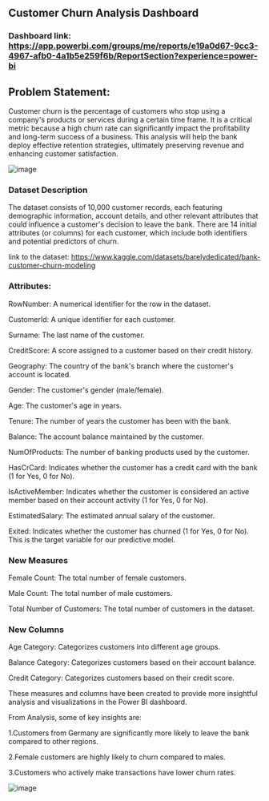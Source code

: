 ## Customer Churn Analysis Dashboard

### Dashboard link: https://app.powerbi.com/groups/me/reports/e19a0d67-9cc3-4967-afb0-4a1b5e259f6b/ReportSection?experience=power-bi
## Problem Statement:

Customer churn is the percentage of customers who stop using a company's products or services during a certain time frame. It is a critical metric because a high churn rate can significantly impact the profitability and long-term success of a business. This analysis will help the bank deploy effective retention strategies, ultimately preserving revenue and enhancing customer satisfaction.

![image](https://github.com/user-attachments/assets/af4f7ebd-0423-42a2-bc31-97f9de1ff8d0)


### Dataset Description
The dataset consists of 10,000 customer records, each featuring demographic information, account details, and other relevant attributes that could influence a customer's decision to leave the bank. There are 14 initial attributes (or columns) for each customer, which include both identifiers and potential predictors of churn.

link to the dataset: https://www.kaggle.com/datasets/barelydedicated/bank-customer-churn-modeling

### Attributes:

RowNumber: A numerical identifier for the row in the dataset.

CustomerId: A unique identifier for each customer.

Surname: The last name of the customer.

CreditScore: A score assigned to a customer based on their credit history.

Geography: The country of the bank's branch where the customer's account is located.

Gender: The customer's gender (male/female).

Age: The customer's age in years.

Tenure: The number of years the customer has been with the bank.

Balance: The account balance maintained by the customer.

NumOfProducts: The number of banking products used by the customer.

HasCrCard: Indicates whether the customer has a credit card with the bank (1 for Yes, 0 for No).

IsActiveMember: Indicates whether the customer is considered an active member based on their account activity (1 for Yes, 0 for No).

EstimatedSalary: The estimated annual salary of the customer.

Exited: Indicates whether the customer has churned (1 for Yes, 0 for No). This is the target variable for our predictive model.

### New Measures
Female Count: The total number of female customers.

Male Count: The total number of male customers.

Total Number of Customers: The total number of customers in the dataset.

### New Columns
Age Category: Categorizes customers into different age groups.

Balance Category: Categorizes customers based on their account balance.

Credit Category: Categorizes customers based on their credit score.

These measures and columns have been created to provide more insightful analysis and visualizations in the Power BI dashboard.

From Analysis, some of key insights are:

1.Customers from Germany are significantly more likely to leave the bank compared to other regions.

2.Female customers are highly likely to churn compared to males.

3.Customers who actively make transactions have lower churn rates.


![image](https://github.com/user-attachments/assets/b89e773a-6ce8-400f-995b-eccf93f5995e)

